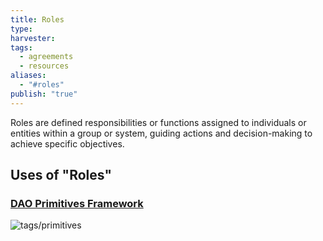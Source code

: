 ```yaml
---
title: Roles
type: 
harvester: 
tags:
  - agreements
  - resources
aliases:
  - "#roles"
publish: "true"
---
```


Roles are defined responsibilities or functions assigned to individuals or entities within a group or system, guiding actions and decision-making to achieve specific objectives.

## Uses of "Roles"

### [DAO Primitives Framework](./primitives.md##%5E3ee754)

![tags/primitives](./primitives.md#^096d38)